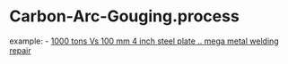 # Carbon-Arc-Gouging.process
example: - [1000 tons Vs 100 mm 4 inch steel plate .. mega metal welding repair](https://youtu.be/xx07fS4KK6I)

